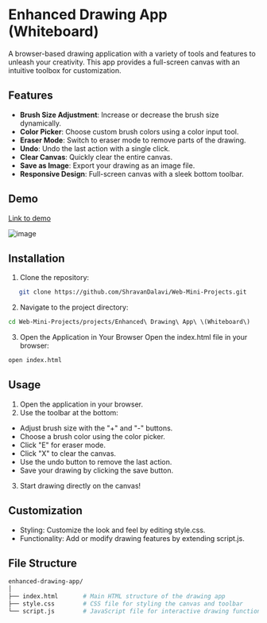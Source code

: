# Enhanced Drawing App (Whiteboard)

A browser-based drawing application with a variety of tools and features to unleash your creativity. This app provides a full-screen canvas with an intuitive toolbox for customization.

## Features
- **Brush Size Adjustment**: Increase or decrease the brush size dynamically.
- **Color Picker**: Choose custom brush colors using a color input tool.
- **Eraser Mode**: Switch to eraser mode to remove parts of the drawing.
- **Undo**: Undo the last action with a single click.
- **Clear Canvas**: Quickly clear the entire canvas.
- **Save as Image**: Export your drawing as an image file.
- **Responsive Design**: Full-screen canvas with a sleek bottom toolbar.

## Demo
[Link to demo](https://tynvtx.csb.app/)


![image](https://github.com/user-attachments/assets/a2a6dc57-8c96-44e4-9531-280c6435a97e)

## Installation

1. Clone the repository:
```bash
   git clone https://github.com/ShravanDalavi/Web-Mini-Projects.git

```

2. Navigate to the project directory:
```bash
cd Web-Mini-Projects/projects/Enhanced\ Drawing\ App\ \(Whiteboard\)
```
3. Open the Application in Your Browser
Open the index.html file in your browser:
```bash
open index.html
```

## Usage
1. Open the application in your browser.
2. Use the toolbar at the bottom:
- Adjust brush size with the "+" and "-" buttons.
- Choose a brush color using the color picker.
- Click "E" for eraser mode.
- Click "X" to clear the canvas.
- Use the undo button to remove the last action.
- Save your drawing by clicking the save button.
3. Start drawing directly on the canvas!

## Customization
- Styling: Customize the look and feel by editing style.css.
- Functionality: Add or modify drawing features by extending script.js.

## File Structure
```graphql
enhanced-drawing-app/
│
├── index.html       # Main HTML structure of the drawing app
├── style.css        # CSS file for styling the canvas and toolbar
└── script.js        # JavaScript file for interactive drawing functionality
```
